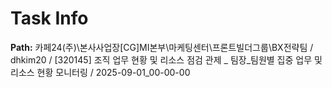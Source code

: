 # Task Info

**Path:** 카페24(주)\본사사업장\[CG]MI본부\마케팅센터\프론트빌더그룹\BX전략팀 / dhkim20 / [320145] 조직 업무 현황 및 리소스 점검 관제 _ 팀장_팀원별 집중 업무 및 리소스 현황 모니터링 / 2025-09-01_00-00-00

